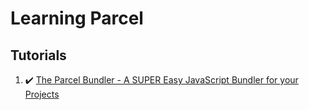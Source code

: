 # Learning Parcel

## Tutorials

1. :heavy_check_mark: [The Parcel Bundler - A SUPER Easy JavaScript Bundler for your Projects](the-parcel-bundler/)
